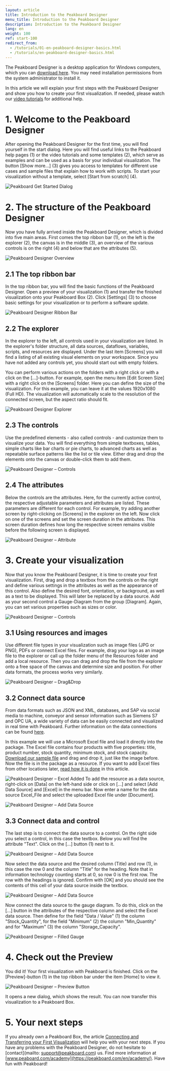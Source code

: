 ```yaml
---
layout: article
title: Introduction to the Peakboard Designer  
menu_title: Introduction to the Peakboard Designer  
description: Introduction to the Peakboard Designer  
lang: en
weight: 100
ref: start-100
redirect_from:
  - /tutorials/01-en-peakboard-designer-basics.html
  - /tutorials/en-peakboard-designer-basics.html
---
```


The Peakboard Designer is a desktop application for Windows computers, which you can [download here](https://peakboard.com/en/peakboard-designer/?utm_source=HelpCenter&utm_medium=Link&utm_campaign=GetStarted_Article). 
You may need installation permissions from the system administrator to install it. 

In this article we will explain your first steps with the Peakboard Designer and show you how to create your first visualization. 
If needed, please watch our [video tutorials](https://help.peakboard.com/tutorials/en-video-overview.html) for additional help. 

# 1. Welcome to the Peakboard Designer

After opening the Peakboard Designer for the first time, you will find yourself in the start dialog. 
Here you will find useful links to the Peakboard help pages (1) or the video tutorials and some templates (2), which serve as examples and can be used as a basis for your individual visualization. 
The button [Show more...] (3) gives you access to templates for different use cases and sample files that explain how to work with scripts. 
To start your visualization without a template, select [Start from scratch] (4). 

![Peakboard Get Started Dialog](/assets/images/Tutorial/Get_Started/Peakboard_Get_Started_EN_01.png)

# 2. The structure of the Peakboard Designer

Now you have fully arrived inside the Peakboard Designer, which is divided into five main areas. 
First comes the top ribbon bar (1), on the left is the explorer (2), the canvas is in the middle (3), an overview of the various controls is on the right (4) and below that are the attributes (5).

![Peakboard Designer Overview](/assets/images/Tutorial/Get_Started/Peakboard_Get_Started_EN_02.png)

## 2.1 The top ribbon bar

In the top ribbon bar, you will find the basic functions of the Peakboard Designer. 
Open a preview of your visualization (1) and transfer the finished visualization onto your Peakboard Box (2). 
Click [Settings] (3) to choose basic settings for your visualization or to perform a software update. 

![Peakboard Designer Ribbon Bar](/assets/images/Tutorial/Get_Started/Peakboard_Get_Started_EN_03.png)

## 2.2 The explorer

In the explorer to the left, all controls used in your visualization are listed. 
In the explorer's folder structure, all data sources, dataflows, variables, scripts, and resources are displayed. 
Under the last item [Screens] you will find a listing of all existing visual elements on your workspace.
Since you have not added any controls yet, you should start out with empty folders. 

You can perform various actions on the folders with a right click or with a click on the [...]-button. 
For example, open the menu item [Edit Screen Size] with a right click on the [Screens] folder. 
Here you can define the size of the visualization. 
For this example, you can leave it at the values 1920x1080 (Full HD). 
The visualization will automatically scale to the resolution of the connected screen, but the aspect ratio should fit. 

![Peakboard Designer Explorer](/assets/images/Tutorial/Get_Started/Peakboard_Get_Started_EN_04.png)

## 2.3 The controls

Use the predefined elements - also called controls - and customize them to visualize your data. 
You will find everything from simple textboxes, tables, simple charts like bar charts or pie charts, to advanced charts as well as repeatable surface patterns like the list or tile view. 
Either drag and drop the elements onto the canvas or double-click them to add them. 

![Peakboard Designer – Controls](/assets/images/Tutorial/Get_Started/Peakboard_Get_Started_EN_05.gif)

## 2.4 The attributes

Below the controls are the attributes. 
Here, for the currently active control, the respective adjustable parameters and attributes are listed.
These parameters are different for each control.
For example, try adding another screen by right-clicking on [Screens] in the explorer on the left. 
Now click on one of the screens and set the screen duration in the attributes. 
This screen duration defines how long the respective screen remains visible before the following screen is displayed. 

![Peakboard Designer – Attribute](/assets/images/Tutorial/Get_Started/Peakboard_Get_Started_EN_06.png)

# 3. Create your visualization

Now that you know the Peakboard Designer, it is time to create your first visualization. 
First, drag and drop a textbox from the controls on the right and define various settings in the attributes as well as the appearance of this control. 
Also define the desired font, orientation, or background, as well as a text to be displayed. 
This will later be replaced by a data source. 
Add as your second control a Gauge-Diagram from the group [Diagram]. 
Again, you can set various properties such as sizes or color. 

![Peakboard Designer – Controls](/assets/images/Tutorial/Get_Started/Peakboard_Get_Started_EN_05b.gif)

## 3.1 Using resources and images

Use different file types in your visualization such as image files (JPG or PNG), PDFs or connect Excel files.
For example, drag your logo as an image file to the explorer or call up the folder menu of the Resources folder and add a local resource. 
Then you can drag and drop the file from the explorer onto a free space of the canvas and determine size and position. 
For other data formats, the process works very similarly. 

![Peakboard Designer – Drag&Drop](/assets/images/Tutorial/Get_Started/Peakboard_Get_Started_EN_07.gif)

## 3.2 Connect data source

From data formats such as JSON and XML, databases, and SAP via social media to machine, conveyor and sensor information such as Siemens S7 and OPC UA, a wide variety of data can be easily connected and visualized in real time with Peakboard. 
Further information on the data connections can be found [here](https://peakboard.com/en/data-connections/).

In this example we will use a Microsoft Excel file and load it directly into the package. 
The Excel file contains four products with five properties: title, product number, stock quantity, minimum stock, and stock capacity.
[Download our sample file](/assets/files/examples/Peakboard_Example_Date.xlsx) and drag and drop it, just like the image before. 
Now the file is in the package as a resource. 
If you want to add Excel files from other locations later, [read how it is done](/data_sources/Excel/en-excel.html) in this article. 

![Peakboard Designer – Excel Added](/assets/images/Tutorial/Get_Started/Peakboard_Get_Started_EN_08.png)
To add the resource as a data source, right-click on [Data] on the left-hand side or click on […] and select [Add Data Source] and [Excel] in the menu bar. 
Now enter a name for the data source Excel_File and select the uploaded Excel file under [Document]. 

![Peakboard Designer – Add Data Source](/assets/images/Tutorial/Get_Started/Peakboard_Get_Started_EN_09.gif)

## 3.3 Connect data and control

The last step is to connect the data source to a control. On the right side you select a control, in this case the textbox. Below you will find the attribute "Text". Click on the [...] button (1) next to it. 

![Peakboard Designer – Add Data Source](/assets/images/Tutorial/Get_Started/Peakboard_Get_Started_EN_10.png)

Now select the data source and the desired column (Title) and row (1), in this case the row 0 and the column "Title" for the heading. 
Note that in information technology counting starts at 0, so row 0 is the first row. 
The row with the headings is ignored. 
Confirm with [OK] and you should see the contents of this cell of your data source inside the textbox. 

![Peakboard Designer – Add Data Source](/assets/images/Tutorial/Get_Started/Peakboard_Get_Started_EN_11.png)

Now connect the data source to the gauge diagram. 
To do this, click on the [...] button in the attributes of the respective column and select the Excel data source. 
Then define for the field "Data / Value" (1) the column "Stock_Quantity", for the field "Minimum" (2) the column "Min_Quantity" and for "Maximum" (3) the column "Storage_Capacity". 

![Peakboard Designer – Filled Gauge](/assets/images/Tutorial/Get_Started/Peakboard_Get_Started_EN_12.png)

# 4. Check out the Preview

You did it! Your first visualization with Peakboard is finished. 
Click on the [Preview]-button (1) in the top ribbon bar under the item [Home] to view it.  

![Peakboard Designer – Preview Button](/assets/images/Tutorial/Get_Started/Peakboard_Get_Started_EN_13.png)

It opens a new dialog, which shows the result. You can now transfer this visualization to a Peakboard Box.

# 5. Your next steps

If you already own a Peakboard Box, the article [Connecting and Transferring your First Visualization](https://help.peakboard.com/get_started/en-peakboard-connecting.html) will help you with your next steps.
If you have any problems with the Peakboard Designer, do not hesitate to [contact](mailto: support@peakboard.com) us. 
Find more information at [www.peaboard.com/academy](https://peakboard.com/en/academy/).
Have fun with Peakboard!
